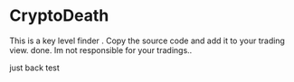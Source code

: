 # CryptoDeath
This is a key level finder
.
Copy the source code and add it  to your trading view. done.
Im not responsible for your tradings.. 

just back test
